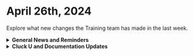 # April 26th, 2024

Explore what new changes the Training team has made in the last week.

<details>

<summary><strong>General News and Reminders</strong></summary>

* **Game Tip for the Week:** Golden Week Sales are live on all platforms! If you're looking for some info on the Final Fantasy series, I hear this guy calling himself "Retro Brandon" has a video about the series. So you might want to check it out!&#x20;
* **SHOUT OUT** to Steve, Maddox, Aleksandar, Brenden, Keegan, Andrey, Tonia, and Matthew (with a PERFECT Score!) for successfully taking our [foundations-certification.md](../../cluck-university/rewst-foundations-10x/foundations-certification.md "mention") Exam, and collecting your prestigious **Certified Rewster** badge in Discord.&#x20;
* Eddie will be back next week with the 100 and current 200 series!

![](<../../.gitbook/assets/Copy of Clea.png>)

* Join us in our [Cluck-U Discord channel](https://discord.com/channels/936789089703845988/1121465945295167588) if you have any questions, comments, or concerns!

</details>

<details>

<summary><strong>Cluck U and Documentation Updates</strong></summary>

**What's New at Cluck University?**

* We'd love to get your feedback on our Training and Documentation! [Please fill out this form to let us know how we can improve](https://app.sli.do/event/m8C3AjPUnuDgpkVDmPsQL3)!
* As a reminder, you can make training and documentation requests at [https://rewst.canny.io/](https://rewst.canny.io/)
* [office-hours.md](../../cluck-university/office-hours.md "mention") page added with more information about&#x20;
* New [how-to-build-forms.md](../../cluck-university/electives/how-to-build-forms.md "mention") elective page live!
* New [working-with-options-generator-workflows-in-rewst.md](../../cluck-university/electives/working-with-options-generator-workflows-in-rewst.md "mention") elective page live!

**New & Updated Pages:**

* [april-19th-2024-bring-back-negative-time-savings-or-implement-folders.md](../roc-open-mics/april-19th-2024-bring-back-negative-time-savings-or-implement-folders.md "mention")page added
* [agent-smith](../../community-corner/agent-smith/ "mention") page updated with link to setup
* [agent-smith-configuration-overview.md](../../community-corner/agent-smith/agent-smith-configuration-overview.md "mention") page updated with new Track Agent Inventory In Azure Tables Crate section
* [ninjaone-integration-setup.md](../../documentation/integrations/rmm/ninjaone/ninjaone-integration-setup.md "mention") page script updated
* [frequently-asked-questions.md](../../faqs/frequently-asked-questions.md "mention") page updated with I use **Threatlocker and it's causing issues with executions in Rewst. How do I fix it?** section

</details>

